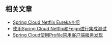 ## 相关文章

+ [Spring Cloud Netflix Eureka介绍](http://tu-yucheng.github.io/springcloud/2023/05/13/spring-cloud-netflix-eureka.html)
+ [使用Spring Cloud Netflix和Feign进行集成测试](http://tu-yucheng.github.io/springcloud/2023/05/13/spring-cloud-feign-integration-tests.html)
+ [Spring Cloud使用Profile禁用客户端服务发现](http://tu-yucheng.github.io/springcloud/2023/05/13/spring-cloud-disable-discovery-clients.html)